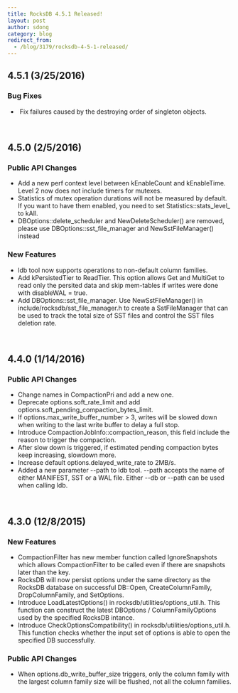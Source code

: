 ```yaml
---
title: RocksDB 4.5.1 Released!
layout: post
author: sdong
category: blog
redirect_from:
  - /blog/3179/rocksdb-4-5-1-released/
---
```


## 4.5.1 (3/25/2016)

### Bug Fixes

  *  Fix failures caused by the destroying order of singleton objects.

<br/>

## 4.5.0 (2/5/2016)

### Public API Changes

  * Add a new perf context level between kEnableCount and kEnableTime. Level 2 now does not include timers for mutexes.
  * Statistics of mutex operation durations will not be measured by default. If you want to have them enabled, you need to set Statistics::stats_level_ to kAll.
  * DBOptions::delete_scheduler and NewDeleteScheduler() are removed, please use DBOptions::sst_file_manager and NewSstFileManager() instead

### New Features
  * ldb tool now supports operations to non-default column families.
  * Add kPersistedTier to ReadTier. This option allows Get and MultiGet to read only the persited data and skip mem-tables if writes were done with disableWAL = true.
  * Add DBOptions::sst_file_manager. Use NewSstFileManager() in include/rocksdb/sst_file_manager.h to create a SstFileManager that can be used to track the total size of SST files and control the SST files deletion rate.

<br/>

<!--truncate-->

## 4.4.0 (1/14/2016)

### Public API Changes

  * Change names in CompactionPri and add a new one.
  * Deprecate options.soft_rate_limit and add options.soft_pending_compaction_bytes_limit.
  * If options.max_write_buffer_number > 3, writes will be slowed down when writing to the last write buffer to delay a full stop.
  * Introduce CompactionJobInfo::compaction_reason, this field include the reason to trigger the compaction.
  * After slow down is triggered, if estimated pending compaction bytes keep increasing, slowdown more.
  * Increase default options.delayed_write_rate to 2MB/s.
  * Added a new parameter --path to ldb tool. --path accepts the name of either MANIFEST, SST or a WAL file. Either --db or --path can be used when calling ldb.

<br/>

## 4.3.0 (12/8/2015)

### New Features

  * CompactionFilter has new member function called IgnoreSnapshots which allows CompactionFilter to be called even if there are snapshots later than the key.
  * RocksDB will now persist options under the same directory as the RocksDB database on successful DB::Open, CreateColumnFamily, DropColumnFamily, and SetOptions.
  * Introduce LoadLatestOptions() in rocksdb/utilities/options_util.h. This function can construct the latest DBOptions / ColumnFamilyOptions used by the specified RocksDB intance.
  * Introduce CheckOptionsCompatibility() in rocksdb/utilities/options_util.h. This function checks whether the input set of options is able to open the specified DB successfully.

### Public API Changes

  * When options.db_write_buffer_size triggers, only the column family with the largest column family size will be flushed, not all the column families.
